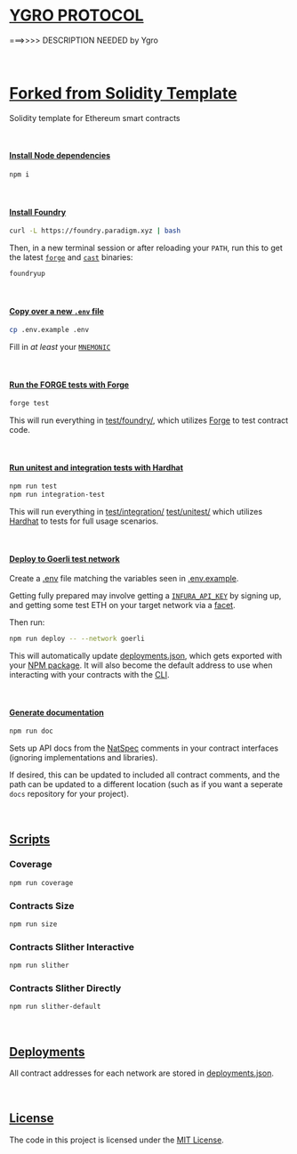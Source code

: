 # [YGRO PROTOCOL](#ygro-protocol)

===>>>>  DESCRIPTION NEEDED by Ygro

&nbsp;


# [Forked from Solidity Template](#solidity-template)

Solidity template for Ethereum smart contracts

&nbsp;

#### [Install Node dependencies](#install-node-dependencies)

```sh
npm i
```

&nbsp;

#### [Install Foundry](#install-foundry)

```sh
curl -L https://foundry.paradigm.xyz | bash
```

Then, in a new terminal session or after reloading your `PATH`, run this to get
the latest [`forge`](https://book.getfoundry.sh/reference/forge/forge) and [`cast`](https://book.getfoundry.sh/reference/cast/cast) binaries:

```sh
foundryup
```

&nbsp;

#### [Copy over a new `.env` file](#copy-over-a-new-env-file)

```sh
cp .env.example .env
```

Fill in *at least* your [`MNEMONIC`](https://metamask.zendesk.com/hc/en-us/articles/360015290032-How-to-reveal-your-Secret-Recovery-Phrase)

&nbsp;

#### [Run the FORGE tests with Forge](#run-the-unit-tests-with-forge)

```sh
forge test
```

This will run everything in [test/foundry/](./test/foundry/), which utilizes [Forge](https://book.getfoundry.sh/forge/tests) to test contract code.

&nbsp;

#### [Run unitest and integration tests with Hardhat](#run-the-integration-tests-with-hardhat)

```sh
npm run test
npm run integration-test
```

This will run everything in 
[test/integration/](.test/integration/)
[test/unitest/](.test/unitest/)
which utilizes [Hardhat](https://hardhat.org/hardhat-runner/docs/getting-started#overview) to tests for full usage scenarios.

&nbsp;

#### [Deploy to Goerli test network](#deploy-to-goerli-test-network)

Create a [.env](./.env) file matching the variables seen in [.env.example](./.env.example).

Getting fully prepared may involve getting a [`INFURA_API_KEY`](https://docs.infura.io/infura/getting-started) by signing up, and getting some test ETH on your target network via a [facet](https://goerlifaucet.com/).

Then run:

```sh
npm run deploy -- --network goerli
```

This will automatically update [deployments.json](./deployments.json), which gets exported with your [NPM package](./package.json). It will also become the default address to use when interacting with your contracts with the [CLI](./scripts/console).

&nbsp;

#### [Generate documentation](#generate-documentation)

```sh
npm run doc
```

Sets up API docs from the [NatSpec](https://docs.soliditylang.org/en/latest/natspec-format.html) comments in your contract interfaces (ignoring implementations and libraries).

If desired, this can be updated to included all contract comments, and the path can be updated to a different location (such as if you want a seperate `docs` repository for your project).

&nbsp;

## [Scripts](#scripts)

### Coverage
```sh
npm run coverage
```

### Contracts Size
```sh
npm run size
```

### Contracts Slither Interactive
```sh
npm run slither
```

### Contracts Slither Directly
```sh
npm run slither-default
```

&nbsp;

## [Deployments](#deployments)

All contract addresses for each network are stored in [deployments.json](./deployments.json).

&nbsp;

## [License](#license)

The code in this project is licensed under the [MIT License](./LICENSE).

